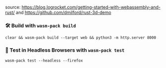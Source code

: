 source:
https://blog.logrocket.com/getting-started-with-webassembly-and-rust/
and
https://github.com/dmilford/rust-3d-demo

### 🛠️ Build with `wasm-pack build`

```
clear && wasm-pack build --target web && python3 -m http.server 8000
```

### 🔬 Test in Headless Browsers with `wasm-pack test`

```
wasm-pack test --headless --firefox
```
